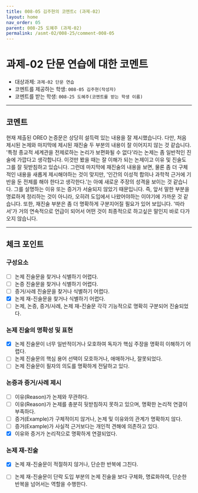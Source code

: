 ```yaml
---
title: 008-05 김주현의 코멘트c (과제-02) 
layout: home
nav_order: 05
parent: 008-25 도혜주 (과제-02)
permalink: /asmt-02/008-25/comment-008-05
---
```


# 과제-02 단문 연습에 대한 코멘트

- 대상과제: `과제-02 단문 연습`
- 코멘트를 제공하는 학생: `008-05 김주현(작성자)` 
- 코멘트를 받는 학생: `008-25 도혜주(코멘트를 받는 학생 이름)` 

---

## 코멘트

현재 제출된 OREO 논증문은 상당히 설득력 있는 내용을 잘 제시했습니다. 다만, 처음 제시된 논제와 마지막에 제시된 재진술 두 부분의 내용이 잘 이어지지 않는 것 같습니다. '특정 종교적 세계관을 전제로하는 논리가 보편화될 수 없다'라는 논제는 좀 일반적인 진술에 가깝다고 생각합니다. 이것만 봤을 때는 잘 이해가 되는 논제이고 이유 및 진술도 그를 잘 뒷받침하고 있습니다. 그런데 마지막에 재진술의 내용을 보면, 물론 좀 더 구체적인 내용을 새롭게 제시해야하는 것이 맞지만, '인간의 이성적 합의나 과학적 근거에 기반을 둔 전제를 해야 한다고 생각한다.'는 아예 새로운 주장의 성격을 보이는 것 같습니다. 그를 설명하는 이유 또는 증거가 서술되지 않았기 때문입니다. 즉, 앞서 말한 부분을 명료하게 정리하는 것이 아니라, 오히려 도입에서 나왔어야하는 이야기에 가까운 것 같습니다. 또한, 재진술 부분은 좀 더 명확하게 구분지어질 필요가 있어 보입니다. '따라서'가 거의 연속적으로 언급이 되어서 어떤 것이 최종적으로 하고싶은 말인지 바로 다가오지 않습니다.

---

## 체크 포인트

### **구성요소**
- [ ] 논제 진술문을 찾거나 식별하기 어렵다.
- [ ] 논증 진술문을 찾거나 식별하기 어렵다.
- [ ] 증거/사례 진술문을 찾거나 식별하기 어렵다.
- [x] 논제 재-진술문을 찾거나 식별하기 어렵다.
- [ ] 논제, 논증, 증거/사례, 논제 재-진술문 각각 기능적으로 명확히 구분되어 진술되었다.

### **논제 진술의 명확성 및 표현**  
- [x] 논제 진술문이 너무 일반적이거나 모호하여 독자가 핵심 주장을 명확히 이해하기 어렵다.  
- [ ] 논제 진술문의 핵심 용어 선택이 모호하거나, 애매하거나, 잘못되었다.  
- [ ] 논제 진술문이 필자의 의도를 명확하게 전달하고 있다.  

### **논증과 증거/사례 제시**  
- [ ] 이유(Reason)가 논제와 무관하다.
- [ ] 이유(Reason)가 논제를 충분히 뒷받침하지 못하고 있으며, 명확한 논리적 연결이 부족하다.  
- [ ] 증거(Example)가 구체적이지 않거나, 논제 및 이유와의 관계가 명확하지 않다. 
- [ ] 증거(Example)가 사실적 근거보다는 개인적 견해에 의존하고 있다.  
- [x] 이유와 증거가 논리적으로 명확하게 연결되었다.  

### **논제 재-진술**  
- [x] 논제 재-진술문이 적절하지 않거나, 단순한 반복에 그친다.   
- [ ] 논제 재-진술문이 단락 도입 부분의 논제 진술을 보다 구체화, 명료화하여, 단순한 반복을 넘어서는 역할을 수행한다.  

